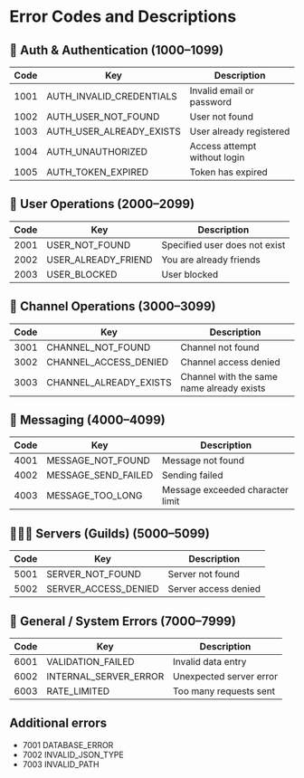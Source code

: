 # Error Codes and Descriptions

## 🔐 Auth & Authentication (1000–1099)

| Code  | Key                  | Description                             |
|------|--------------------------|--------------------------------------|
| 1001 | AUTH_INVALID_CREDENTIALS | Invalid email or password              |
| 1002 | AUTH_USER_NOT_FOUND      | User not found                 |
| 1003 | AUTH_USER_ALREADY_EXISTS | User already registered              |
| 1004 | AUTH_UNAUTHORIZED        | Access attempt without login     |
| 1005 | AUTH_TOKEN_EXPIRED       | Token has expired                 |

## 👤 User Operations (2000–2099)

| Code  | Key              | Description                   |
|------|----------------------|----------------------------|
| 2001 | USER_NOT_FOUND       | Specified user does not exist   |
| 2002 | USER_ALREADY_FRIEND  | You are already friends         |
| 2003 | USER_BLOCKED         | User blocked      |

## 🧵 Channel Operations (3000–3099)

| Code  | Key               | Description                   |
|------|-----------------------|----------------------------|
| 3001 | CHANNEL_NOT_FOUND     | Channel not found           |
| 3002 | CHANNEL_ACCESS_DENIED | Channel access denied          |
| 3003 | CHANNEL_ALREADY_EXISTS| Channel with the same name already exists        |

## 💬 Messaging (4000–4099)

| Code  | Key              | Description                        |
|------|----------------------|---------------------------------|
| 4001 | MESSAGE_NOT_FOUND    | Message not found                       |
| 4002 | MESSAGE_SEND_FAILED  | Sending failed              |
| 4003 | MESSAGE_TOO_LONG     | Message exceeded character limit    |

## 🧑‍🤝‍🧑 Servers (Guilds) (5000–5099)

| Code  | Key               | Description                    |
|------|-----------------------|-----------------------------|
| 5001 | SERVER_NOT_FOUND      | Server not found           |
| 5002 | SERVER_ACCESS_DENIED  | Server access denied         |

## 🧱 General / System Errors (7000–7999)

| Code  | Key               | Description                           |
|------|-----------------------|------------------------------------|
| 6001 | VALIDATION_FAILED     | Invalid data entry              |
| 6002 | INTERNAL_SERVER_ERROR | Unexpected server error          |
| 6003 | RATE_LIMITED          | Too many requests sent         |

## Additional errors
- 7001 DATABASE_ERROR
- 7002 INVALID_JSON_TYPE
- 7003 INVALID_PATH